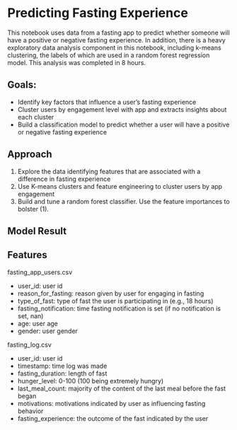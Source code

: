 # Predicting Fasting Experience
This notebook uses data from a fasting app to predict whether someone will have a positive or negative fasting experience. In addition, there is a heavy exploratory data analysis component in this notebook, including k-means clustering, the labels of which are used in a random forest regression model. This analysis was completed in 8 hours.

## Goals:
- Identify key factors that influence a user’s fasting experience
- Cluster users by engagement level with app and extracts insights about each cluster
- Build a classification model to predict whether a user will have a positive or negative fasting experience

## Approach
1. Explore the data identifying features that are associated with a difference in fasting experience
2. Use K-means clusters and feature engineering to cluster users by app engagement
3. Build and tune a random forest classifier. Use the feature importances to bolster (1).

## Model Result



## Features
fasting_app_users.csv
- user_id: user id
- reason_for_fasting: reason given by user for engaging in fasting
- type_of_fast: type of fast the user is participating in (e.g., 18 hours)
- fasting_notification: time fasting notification is set (if no notification is set, nan)
- age: user age
- gender: user gender


fasting_log.csv
- user_id: user id
- timestamp: time log was made
- fasting_duration: length of fast
- hunger_level: 0-100 (100 being extremely hungry)
- last_meal_count: majority of the content of the last meal before the fast began
- motivations: motivations indicated by user as influencing fasting behavior
- fasting_experience: the outcome of the fast indicated by the user
